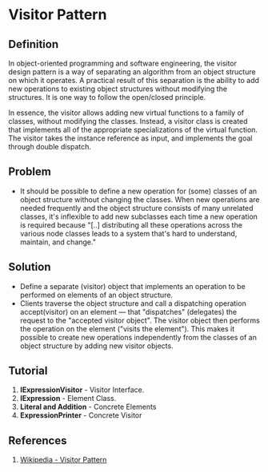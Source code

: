 # Visitor Pattern
## Definition
In object-oriented programming and software engineering, the visitor design pattern is a way of separating an algorithm from an object structure on which it operates. A practical result of this separation is the ability to add new operations to existing object structures without modifying the structures. It is one way to follow the open/closed principle.

In essence, the visitor allows adding new virtual functions to a family of classes, without modifying the classes. Instead, a visitor class is created that implements all of the appropriate specializations of the virtual function. The visitor takes the instance reference as input, and implements the goal through double dispatch.

## Problem
* It should be possible to define a new operation for (some) classes of an object structure without changing the classes.
When new operations are needed frequently and the object structure consists of many unrelated classes, it's inflexible to add new subclasses each time a new operation is required because "[..] distributing all these operations across the various node classes leads to a system that's hard to understand, maintain, and change."

## Solution
* Define a separate (visitor) object that implements an operation to be performed on elements of an object structure.
* Clients traverse the object structure and call a dispatching operation accept(visitor) on an element — that "dispatches" (delegates) the request to the "accepted visitor object". The visitor object then performs the operation on the element ("visits the element").
This makes it possible to create new operations independently from the classes of an object structure by adding new visitor objects.

## Tutorial
1. **IExpressionVisitor** - Visitor Interface.
2. **IExpression** - Element Class.
3. **Literal and Addition** - Concrete Elements
4. **ExpressionPrinter** - Concrete Visitor

## References
1. [Wikipedia - Visitor Pattern](https://en.wikipedia.org/wiki/Visitor_pattern)
